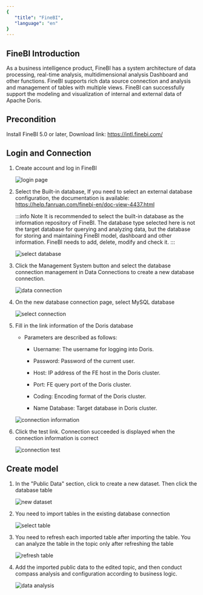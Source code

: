 ```yaml
---
{
   "title": "FineBI",
   "language": "en"
}
---
```


<!--
Licensed to the Apache Software Foundation (ASF) under one
or more contributor license agreements.  See the NOTICE file
distributed with this work for additional information
regarding copyright ownership.  The ASF licenses this file
to you under the Apache License, Version 2.0 (the
"License"); you may not use this file except in compliance
with the License.  You may obtain a copy of the License at

  http://www.apache.org/licenses/LICENSE-2.0

Unless required by applicable law or agreed to in writing,
software distributed under the License is distributed on an
"AS IS" BASIS, WITHOUT WARRANTIES OR CONDITIONS OF ANY
KIND, either express or implied.  See the License for the
specific language governing permissions and limitations
under the License.
-->

## FineBI Introduction

As a business intelligence product, FineBI has a system architecture of data processing, real-time analysis, multidimensional analysis Dashboard and other functions. FineBI supports rich data source connection and analysis and management of tables with multiple views. FineBI can successfully support the modeling and visualization of internal and external data of Apache Doris.

## Precondition

Install FineBI 5.0 or later, Download link: https://intl.finebi.com/

## Login and Connection

1. Create  account and  log in FineBI

   ![login page](/images/bi-finebi-en-1.png)

2. Select the Built-in database, If you need to select an external database configuration, the documentation is available: https://help.fanruan.com/finebi-en/doc-view-4437.html

   :::info Note
   It is recommended to select the built-in database as the information repository of FineBI. The database type selected here is not the target database for querying and analyzing data, but the database for storing and maintaining FineBI model, dashboard and other information. FineBI needs to add, delete, modify and check it.
   :::

   ![select database](/images/bi-finebi-en-2.png)

3. Click the Management System button and select the database connection management in Data Connections to create a new database connection.

   ![data connection](/images/bi-finebi-en-3.png)

4. On the new database connection page, select MySQL database

   ![select connection](/images/bi-finebi-en-4.png)

5. Fill in the link information of the Doris database

    - Parameters are described as follows:

        - Username: The username for logging into Doris.

        - Password: Password of the current user.

        - Host: IP address of the FE host in the Doris cluster.

        - Port: FE query port of the Doris cluster.

        - Coding: Encoding format of the Doris cluster.

        - Name Database: Target database in Doris cluster.

   ![connection information](/images/bi-finebi-en-5-1.png)

6. Click the test link. Connection succeeded is displayed when the connection information is correct

   ![connection test](/images/bi-finebi-en-6.png)

## Create  model

1. In the "Public Data" section, click to create a new dataset. Then click the database table

   ![new dataset](/images/bi-finebi-en-7.png)

2. You need to import tables in the existing database connection

   ![select table](/images/bi-finebi-en-8-2.png)

3. You need to refresh each imported table after importing the table. You can analyze the table in the topic only after refreshing the table

   ![refresh table](/images/bi-finebi-en-9.png)

4. Add the imported public data to the edited topic, and then conduct compass analysis and configuration according to business logic.

   ![data analysis](/images/bi-finebi-en-10.png)